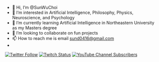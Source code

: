 - 👋 Hi, I’m @SunWuChoi
- 👀 I’m interested in Artificial Intelligence, Philosophy, Physics, Neuroscience, and Psychology
- 🌱 I’m currently learning Artificial Intelligence in Northeastern University as my Masters degree
- 💞️ I’m looking to collaborate on fun projects
- 📫 How to reach me is email sund0416@gmail.com
- 

[![Twitter Follow](https://img.shields.io/twitter)](https://twitter.com/Sund0416)
[![Twitch Status](https://img.shields.io/twitch/status/SunWuChoi?style=social)](https://www.twitch.tv/sunwuchoi)
[![YouTube Channel Subscribers](https://img.shields.io/youtube/channel/subscribers/UC_Yfuux-CgwDqwNczY9g-nA?style=social)](https://www.youtube.com/channel/UC_Yfuux-CgwDqwNczY9g-nA)
